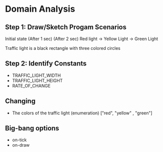 # Domain Analysis

## Step 1: Draw/Sketch Progam Scenarios

Initial state      (After 1 sec)     (After 2 sec)
Red light      ->  Yellow Light   -> Green Light

Traffic light is a black rectangle with three colored circles


## Step 2: Identify Constants 

-  TRAFFIC_LIGHT_WIDTH
-  TRAFFIC_LIGHT_HEIGHT
-  RATE_OF_CHANGE

## Changing

- The colors of the traffic light (enumeration) ["red", "yellow" , "green"]

## Big-bang options

- on-tick
- on-draw
